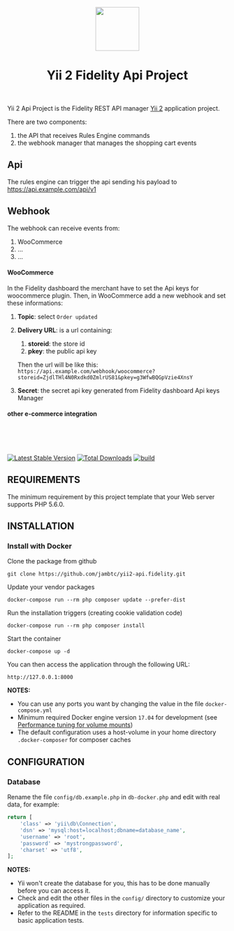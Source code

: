 <p align="center">
    <a href="https://github.com/jambtc/api.fidelity" target="_blank">
        <img src="https://avatars0.githubusercontent.com/u/993323" height="100px">
    </a>
    <h1 align="center">Yii 2 Fidelity Api Project</h1>
    <br>
</p>

Yii 2 Api Project is the Fidelity REST API manager [Yii 2](http://www.yiiframework.com/) application project.

There are two components:
1. the API that receives Rules Engine commands
2. the webhook manager that manages the shopping cart events


## Api
The rules engine can trigger the api  sending his payload to https://api.example.com/api/v1

## Webhook
The webhook can receive events from:
1. WooCommerce
2. ...
3. ...


#### WooCommerce
In the Fidelity dashboard the merchant have to set the Api keys for woocommerce plugin. Then, in WooCommerce add a new webhook and set these informations:
1. **Topic**: select `Order updated`
2. **Delivery URL**: is a url containing:
    1. **storeid**: the store id
    2. **pkey**: the public api key

    Then the url will be like this:
    `https://api.example.com/webhook/woocommerce?storeid=ZjdlTHl4N0Rxdkd0ZmlrUS81&pkey=g3WfwBQGpVzie4XnsY`
3. **Secret**: the secret api key generated from Fidelity dashboard Api keys Manager

#### other e-commerce integration
</br>
</br>
</br>






[![Latest Stable Version](https://img.shields.io/packagist/v/yiisoft/yii2-app-basic.svg)](https://packagist.org/packages/yiisoft/yii2-app-basic)
[![Total Downloads](https://img.shields.io/packagist/dt/yiisoft/yii2-app-basic.svg)](https://packagist.org/packages/yiisoft/yii2-app-basic)
[![build](https://github.com/yiisoft/yii2-app-basic/workflows/build/badge.svg)](https://github.com/yiisoft/yii2-app-basic/actions?query=workflow%3Abuild)




REQUIREMENTS
------------

The minimum requirement by this project template that your Web server supports PHP 5.6.0.


INSTALLATION
------------


### Install with Docker

Clone the package from github

    git clone https://github.com/jambtc/yii2-api.fidelity.git

Update your vendor packages

    docker-compose run --rm php composer update --prefer-dist

Run the installation triggers (creating cookie validation code)

    docker-compose run --rm php composer install    

Start the container

    docker-compose up -d

You can then access the application through the following URL:

    http://127.0.0.1:8000

**NOTES:**
- You can use any ports you want by changing the value in the file `docker-compose.yml`
- Minimum required Docker engine version `17.04` for development (see [Performance tuning for volume mounts](https://docs.docker.com/docker-for-mac/osxfs-caching/))
- The default configuration uses a host-volume in your home directory `.docker-composer` for composer caches


CONFIGURATION
-------------

### Database

Rename the file `config/db.example.php` in `db-docker.php` and edit with real data, for example:

```php
return [
    'class' => 'yii\db\Connection',
    'dsn' => 'mysql:host=localhost;dbname=database_name',
    'username' => 'root',
    'password' => 'mystrongpassword',
    'charset' => 'utf8',
];
```

**NOTES:**
- Yii won't create the database for you, this has to be done manually before you can access it.
- Check and edit the other files in the `config/` directory to customize your application as required.
- Refer to the README in the `tests` directory for information specific to basic application tests.
